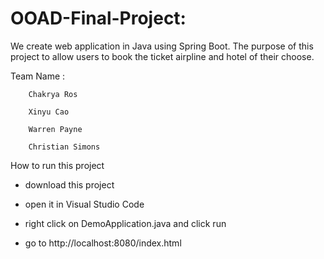 # OOAD-Final-Project: 

We create web application in Java using Spring Boot. The purpose of this project to allow users to book the ticket airpline and hotel of their choose.

Team Name : 
		
		Chakrya Ros

		Xinyu Cao

		Warren Payne

		Christian Simons

How to run this project

- download this project

- open it in Visual Studio Code

- right click on DemoApplication.java and click run

- go to http://localhost:8080/index.html 


